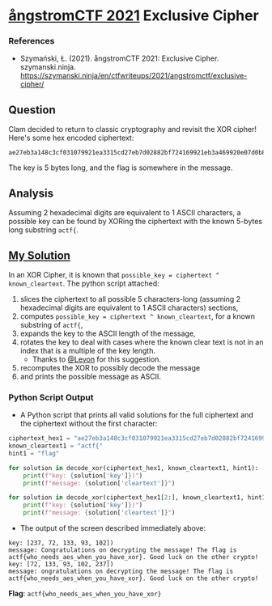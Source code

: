 # [ångstromCTF 2021](https://2021.angstromctf.com/) Exclusive Cipher
### References
* Szymański, Ł. (2021). ångstromCTF 2021: Exclusive Cipher. szymanski.ninja. https://szymanski.ninja/en/ctfwriteups/2021/angstromctf/exclusive-cipher/
## Question
Clam decided to return to classic cryptography and revisit the XOR cipher! Here's some hex encoded ciphertext:
```
ae27eb3a148c3cf031079921ea3315cd27eb7d02882bf724169921eb3a469920e07d0b883bf63c018869a5090e8868e331078a68ec2e468c2bf13b1d9a20ea0208882de12e398c2df60211852deb021f823dda35079b2dda25099f35ab7d218227e17d0a982bee7d098368f13503cd27f135039f68e62f1f9d3cea7c
```
The key is 5 bytes long, and the flag is somewhere in the message.
## Analysis
Assuming 2 hexadecimal digits are equivalent to 1 ASCII characters, a possible key can be found by XORing the ciphertext with the known 5-bytes long substring `actf{`.
## [My Solution](https://github.com/AppleGamer22/AppleGamer22/tree/master/angstromCTF/crypto/Exclusive_Cipher/decode_xor2.py)
In an XOR Cipher, it is known that `possible_key = ciphertext ^ known_cleartext`. The python script attached:
1. slices the ciphertext to all possible 5 characters-long (assuming 2 hexadecimal digits are equivalent to 1 ASCII characters) sections,
2. computes `possible_key = ciphertext ^ known_cleartext`, for a known substring of `actf{`,
3. expands the key to the ASCII length of the message,
4. rotates the key to deal with cases where the known clear text is not in an index that is a multiple of the key length.
   * Thanks to [@Levon](https://hashnode.com/@Levon) for this suggestion.
5. recomputes the XOR to possibly decode the message
6. and prints the possible message as ASCII.

### Python Script Output
* A Python script that prints all valid solutions for the full ciphertext and the ciphertext without the first character:
```python
ciphertext_hex1 = "ae27eb3a148c3cf031079921ea3315cd27eb7d02882bf724169921eb3a469920e07d0b883bf63c018869a5090e8868e331078a68ec2e468c2bf13b1d9a20ea0208882de12e398c2df60211852deb021f823dda35079b2dda25099f35ab7d218227e17d0a982bee7d098368f13503cd27f135039f68e62f1f9d3cea7c"
known_cleartext1 = "actf{"
hint1 = "flag"

for solution in decode_xor(ciphertext_hex1, known_cleartext1, hint1):
	print(f"key: {solution['key']})")
	print(f"message: {solution['cleartext']}")

for solution in decode_xor(ciphertext_hex1[2:], known_cleartext1, hint1):
	print(f"key: {solution['key']})")
	print(f"message: {solution['cleartext']}")
```
* The output of the screen described immediately above:
```
key: [237, 72, 133, 93, 102])
message: Congratulations on decrypting the message! The flag is actf{who_needs_aes_when_you_have_xor}. Good luck on the other crypto!
key: [72, 133, 93, 102, 237])
message: ongratulations on decrypting the message! The flag is actf{who_needs_aes_when_you_have_xor}. Good luck on the other crypto!
```
**Flag**: `actf{who_needs_aes_when_you_have_xor}`
